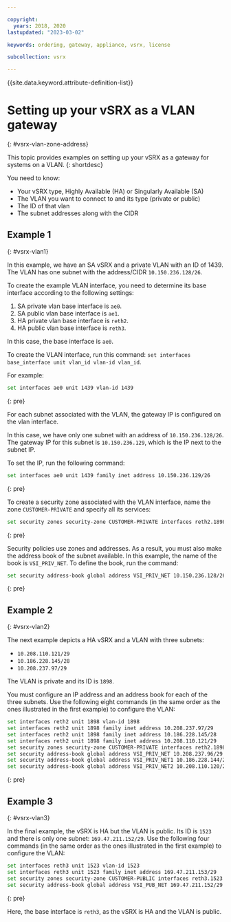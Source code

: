 ```yaml
---

copyright:
  years: 2018, 2020
lastupdated: "2023-03-02"

keywords: ordering, gateway, appliance, vsrx, license

subcollection: vsrx

---
```


{{site.data.keyword.attribute-definition-list}}

# Setting up your vSRX as a VLAN gateway
{: #vsrx-vlan-zone-address}

This topic provides examples on setting up your vSRX as a gateway for systems on a VLAN. 
{: shortdesc}

You need to know:

* Your vSRX type, Highly Available (HA) or Singularly Available (SA)
* The VLAN you want to connect to and its type (private or public)
* The ID of that vlan
* The subnet addresses along with the CIDR

## Example 1
{: #vsrx-vlan1}

In this example, we have an SA vSRX and a private VLAN with an ID of 1439. The VLAN has one subnet with the address/CIDR `10.150.236.128/26`.

To create the example VLAN interface, you need to determine its base interface according to the following settings:

1. SA private vlan base interface is `ae0`.
2. SA public vlan base interface is `ae1`.
3. HA private vlan base interface is `reth2`.
4. HA public vlan base interface is `reth3`.

In this case, the base interface is `ae0`. 

To create the VLAN interface, run this command: `set interfaces base_interface unit vlan_id vlan-id vlan_id`.

For example:

```sh
set interfaces ae0 unit 1439 vlan-id 1439
```
{: pre}

For each subnet associated with the VLAN, the gateway IP is configured on the vlan interface. 

In this case, we have only one subnet with an address of `10.150.236.128/26`. The gateway IP for this subnet is `10.150.236.129`, which is the IP next to the subnet IP. 

To set the IP, run the following command:

```sh
set interfaces ae0 unit 1439 family inet address 10.150.236.129/26
```
{: pre}

To create a security zone associated with the VLAN interface, name the zone `CUSTOMER-PRIVATE` and specify all its services:

```sh
set security zones security-zone CUSTOMER-PRIVATE interfaces reth2.1898 host-inbound-traffic system-services all
```
{: pre}

Security policies use zones and addresses. As a result, you must also make the address book of the subnet available. In this example, the name of the book is `VSI_PRIV_NET`. To define the book, run the command:

```sh
set security address-book global address VSI_PRIV_NET 10.150.236.128/26
```
{: pre}

## Example 2
{: #vsrx-vlan2}

The next example depicts a HA vSRX and a VLAN with three subnets:

* `10.208.110.121/29`
* `10.186.228.145/28`
* `10.208.237.97/29`

The VLAN is private and its ID is `1898`.

You must configure an IP address and an address book for each of the three subnets. Use the following eight commands (in the same order as the ones illustrated in the first example) to configure the VLAN:

```sh
set interfaces reth2 unit 1898 vlan-id 1898
set interfaces reth2 unit 1898 family inet address 10.208.237.97/29
set interfaces reth2 unit 1898 family inet address 10.186.228.145/28
set interfaces reth2 unit 1898 family inet address 10.208.110.121/29
set security zones security-zone CUSTOMER-PRIVATE interfaces reth2.1898 host-inbound-traffic system-services all
set security address-book global address VSI_PRIV_NET 10.208.237.96/29
set security address-book global address VSI_PRIV_NET1 10.186.228.144/28
set security address-book global address VSI_PRIV_NET2 10.208.110.120/29
```
{: pre}

## Example 3
{: #vsrx-vlan3}

In the final example, the vSRX is HA but the VLAN is public. Its ID is `1523` and there is only one subnet: `169.47.211.152/29`. Use the following four commands (in the same order as the ones illustrated in the first example) to configure the VLAN:

```sh
set interfaces reth3 unit 1523 vlan-id 1523
set interfaces reth3 unit 1523 family inet address 169.47.211.153/29
set security zones security-zone CUSTOMER-PUBLIC interfaces reth3.1523 host-inbound-traffic system-services all
set security address-book global address VSI_PUB_NET 169.47.211.152/29
```
{: pre}

Here, the base interface is `reth3`, as the vSRX is HA and the VLAN is public.
